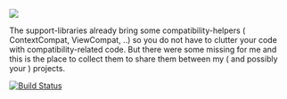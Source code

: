 [![](https://jitpack.io/v/ligi/ExtraCompats.svg)](https://jitpack.io/#ligi/ExtraCompats)

The support-libraries already bring some compatibility-helpers ( ContextCompat, ViewCompat, ..) so you do not have to clutter your code with compatibility-related code. But there were some missing for me and this is the place to collect them to share them between my ( and possibly your ) projects.

[![Build Status](https://snap-ci.com/ligi/ExtraCompats/branch/master/build_image)](https://snap-ci.com/ligi/ExtraCompats/branch/master)

